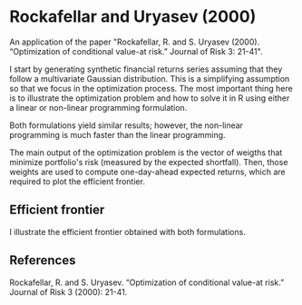 # Rockafellar and Uryasev (2000)
An application of the paper "Rockafellar, R. and S. Uryasev (2000). “Optimization of conditional value-at risk.” Journal of Risk 3: 21-41".

I start by generating synthetic financial returns series assuming that they follow a multivariate Gaussian distribution. This is a simplifying assumption so that we focus in the optimization process. The most important thing here is to illustrate the optimization problem and how to solve it in R using either a linear or non-linear programming formulation.

Both formulations yield similar results; however, the non-linear programming is much faster than the linear programming.

The main output of the optimization problem is the vector of weigths that minimize portfolio's risk (measured by the expected shortfall). Then, those weights are used to compute one-day-ahead expected returns, which are required to plot the efficient frontier.

## Efficient frontier
I illustrate the efficient frontier obtained with both formulations.

## References
Rockafellar, R. and S. Uryasev. “Optimization of conditional value-at risk.” Journal of Risk 3 (2000): 21-41.
